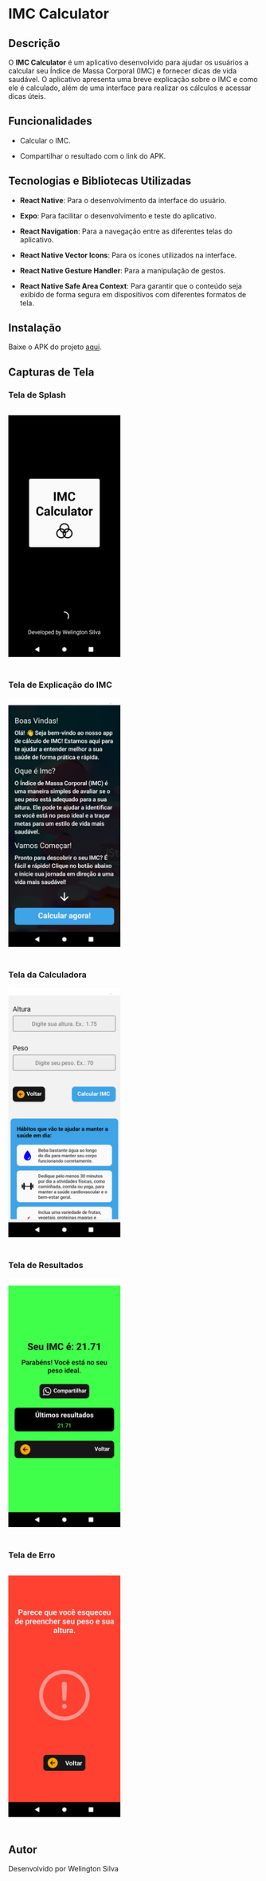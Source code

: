 # IMC Calculator

## Descrição

O **IMC Calculator** é um aplicativo desenvolvido para ajudar os usuários a calcular seu Índice de Massa Corporal (IMC) e fornecer dicas de vida saudável. O aplicativo apresenta uma breve explicação sobre o IMC e como ele é calculado, além de uma interface para realizar os cálculos e acessar dicas úteis.

## Funcionalidades

- Calcular o IMC.

- Compartilhar o resultado com o link do APK.

## Tecnologias e Bibliotecas Utilizadas

- **React Native**: Para o desenvolvimento da interface do usuário.

- **Expo**: Para facilitar o desenvolvimento e teste do aplicativo.

- **React Navigation**: Para a navegação entre as diferentes telas do aplicativo.

- **React Native Vector Icons**: Para os ícones utilizados na interface.

- **React Native Gesture Handler**: Para a manipulação de gestos.

- **React Native Safe Area Context**: Para garantir que o conteúdo seja exibido de forma segura em dispositivos com diferentes formatos de tela.

## Instalação

Baixe o APK do projeto [aqui](https://expo.dev/artifacts/eas/jVy9mgaeG5pqhPo6zKhSQK.apk).

## Capturas de Tela

### Tela de Splash

<img src="./assets/screenshots/splash.jpeg" alt="Splash Screen" height="500" style="margin-bottom: 20px;"/>

### Tela de Explicação do IMC

<img src="./assets/screenshots/screenshot2.jpeg" alt="Splash Screen" height="500" style="margin-bottom: 20px;"/>

### Tela da Calculadora

<img src="./assets/screenshots/screenshot1.jpeg" alt="Splash Screen" height="500" style="margin-bottom: 20px;"/>

### Tela de Resultados

<img src="./assets/screenshots/screenshot3.jpeg" alt="Splash Screen" height="500" style="margin-bottom: 20px;"/>

### Tela de Erro

<img src="./assets/screenshots/screenshot4.jpeg" alt="Splash Screen" height="500" style="margin-bottom: 20px;"/>

## Autor

Desenvolvido por Welington Silva
